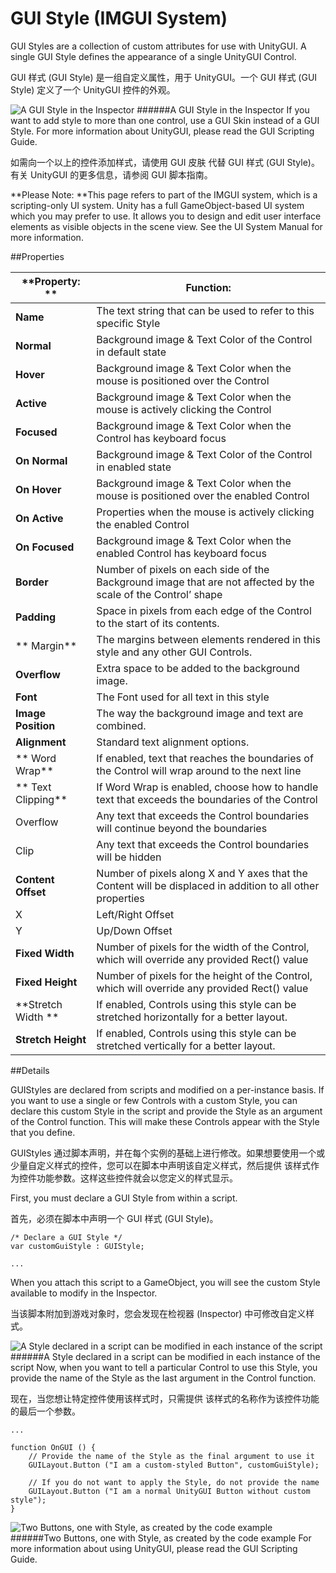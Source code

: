 # GUI Style (IMGUI System)

GUI Styles are a collection of custom attributes for use with UnityGUI. A single GUI Style defines the appearance of a single UnityGUI Control.

GUI 样式 (GUI Style) 是一组自定义属性，用于 UnityGUI。一个 GUI 样式 (GUI Style) 定义了一个 UnityGUI 控件的外观。

![A GUI Style in the Inspector](file:///C:/Program%20Files/Unity/Editor/Data/Documentation/en/uploads/Main/GuiStyleInspector.png)
######A GUI Style in the Inspector
If you want to add style to more than one control, use a GUI Skin instead of a GUI Style. For more information about UnityGUI, please read the GUI Scripting Guide.

如需向一个以上的控件添加样式，请使用 GUI 皮肤 代替 GUI 样式 (GUI Style)。有关 UnityGUI 的更多信息，请参阅 GUI 脚本指南。

**Please Note: **This page refers to part of the IMGUI system, which is a scripting-only UI system. Unity has a full GameObject-based UI system which you may prefer to use. It allows you to design and edit user interface elements as visible objects in the scene view. See the UI System Manual for more information.

##Properties

| **Property:	** | **Function:** |
| -- | -- |
| **Name**	 | The text string that can be used to refer to this specific Style |
| **Normal**	 | Background image & Text Color of the Control in default state |
| **Hover**	 | Background image & Text Color when the mouse is positioned over the Control |
| **Active**	 | Background image & Text Color when the mouse is actively clicking the Control |
| **Focused**	 | Background image & Text Color when the Control has keyboard focus |
| **On Normal**	 | Background image & Text Color of the Control in enabled state |
| **On Hover**	 | Background image & Text Color when the mouse is positioned over the enabled Control |
| **On Active**	 | Properties when the mouse is actively clicking the enabled Control |
| **On Focused**	 | Background image & Text Color when the enabled Control has keyboard focus |
| **Border**	 | Number of pixels on each side of the Background image that are not affected by the scale of the Control’ shape |
| **Padding**	 | Space in pixels from each edge of the Control to the start of its contents. |
|** Margin**	 | The margins between elements rendered in this style and any other GUI Controls. |
| **Overflow**	 | Extra space to be added to the background image. |
| **Font**	 | The Font used for all text in this style |
| **Image Position**	 | The way the background image and text are combined. |
| **Alignment**	 | Standard text alignment options. |
|** Word Wrap**	 | If enabled, text that reaches the boundaries of the Control will wrap around to the next line |
|** Text Clipping**	 | If Word Wrap is enabled, choose how to handle text that exceeds the boundaries of the Control |
|         Overflow	 | Any text that exceeds the Control boundaries will continue beyond the boundaries |
|         Clip	 | Any text that exceeds the Control boundaries will be hidden |
| **Content Offset**	 | Number of pixels along X and Y axes that the Content will be displaced in addition to all other properties |
|         X	 | Left/Right Offset |
|         Y	 | Up/Down Offset |
| **Fixed Width**	 | Number of pixels for the width of the Control, which will override any provided Rect() value |
| **Fixed Height**	 | Number of pixels for the height of the Control, which will override any provided Rect() value |
| **Stretch Width	** | If enabled, Controls using this style can be stretched horizontally for a better layout. |
| **Stretch Height**	 | If enabled, Controls using this style can be stretched vertically for a better layout. |
##Details

GUIStyles are declared from scripts and modified on a per-instance basis. If you want to use a single or few Controls with a custom Style, you can declare this custom Style in the script and provide the Style as an argument of the Control function. This will make these Controls appear with the Style that you define.

GUIStyles 通过脚本声明，并在每个实例的基础上进行修改。如果想要使用一个或少量自定义样式的控件，您可以在脚本中声明该自定义样式，然后提供 该样式作为控件功能参数。这样这些控件就会以您定义的样式显示。

First, you must declare a GUI Style from within a script.

首先，必须在脚本中声明一个 GUI 样式 (GUI Style)。

```
/* Declare a GUI Style */
var customGuiStyle : GUIStyle;

...
```


When you attach this script to a GameObject, you will see the custom Style available to modify in the Inspector.

当该脚本附加到游戏对象时，您会发现在检视器 (Inspector) 中可修改自定义样式。

![A Style declared in a script can be modified in each instance of the script](file:///C:/Program%20Files/Unity/Editor/Data/Documentation/en/uploads/Main/ModifyingStyleInInspector.png)
######A Style declared in a script can be modified in each instance of the script
Now, when you want to tell a particular Control to use this Style, you provide the name of the Style as the last argument in the Control function.

现在，当您想让特定控件使用该样式时，只需提供 该样式的名称作为该控件功能的最后一个参数。

```
...

function OnGUI () {
    // Provide the name of the Style as the final argument to use it
    GUILayout.Button ("I am a custom-styled Button", customGuiStyle);

    // If you do not want to apply the Style, do not provide the name
    GUILayout.Button ("I am a normal UnityGUI Button without custom style");
}

```

![Two Buttons, one with Style, as created by the code example](file:///C:/Program%20Files/Unity/Editor/Data/Documentation/en/uploads/Main/guiStyle-TwoButtonsOneIsStyled.png)
######Two Buttons, one with Style, as created by the code example
For more information about using UnityGUI, please read the GUI Scripting Guide.